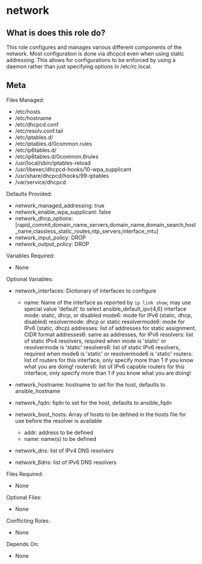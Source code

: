 network
=======


What is does this role do?
--------------------------

This role configures and manages various different components of the
network.  Most configuration is done via dhcpcd even when using static
addressing.  This allows for configurations to be enforced by using a
daemon rather than just specifying options in /etc/rc.local.


Meta
----

Files Managed:
  * /etc/hosts
  * /etc/hostname
  * /etc/dhcpcd.conf
  * /etc/resolv.conf.tail
  * /etc/iptables.d/
  * /etc/iptables.d/0common.rules
  * /etc/ip6tables.d/
  * /etc/ip6tables.d/0common.6rules
  * /usr/local/sbin/iptables-reload
  * /usr/libexec/dhcpcd-hooks/10-wpa_supplicant
  * /usr/share/dhcpcd/hooks/99-iptables
  * /var/service/dhcpcd

Defaults Provided:
  * network_managed_addressing: true
  * network_enable_wpa_supplicant: false
  * network_dhcp_options: [rapid_commit,domain_name_servers,domain_name,domain_search,host_name,classless_static_routes,ntp_servers,interface_mtu]
  * network_input_policy: DROP
  * network_output_policy: DROP

Variables Required:
  * None

Optional Variables:
  * network_interfaces: Dictionary of interfaces to configure
      - name: Name of the interface as reported by `ip link show`; may use special value 'default' to select ansible_default_ipv{4,6} interface
        mode: static, dhcp, or disabled
        mode6: mode for IPv6 (static, dhcp, disabled)
        resolvermode: dhcp or static
        resolvermode6: mode for IPv6 (static, dhcp)
        addresses: list of addresses for static assignment, CIDR format
        addresses6: same as addresses, for IPv6
        resolvers: list of static IPv4 resolvers, required when mode is 'static' or resolvermode is 'static'
        resolvers6: list of static IPv6 resolvers, required when mode6 is 'static' or resolvermode6 is 'static'
        routers: list of routers for this interface, only specify more than 1 if you know what you are doing!
        routers6: list of IPv6 capable routers for this interface, only specify more than 1 if you know what you are doing!

  * network_hostname: hostname to set for the host, defaults to ansible_hostname
  * network_fqdn: fqdn to set for the host, defaults to ansible_fqdn
  * network_boot_hosts: Array of hosts to be defined in the hosts file for use before the resolver is available
    - addr: address to be defined
    - name: name(s) to be defined
  * network_dns: list of IPv4 DNS resolvers
  * network_6dns: list of IPv6 DNS resolvers

Files Required:
  * None

Optional Files:
  * None

Conflicting Roles:
  * None

Depends On:
  * None
